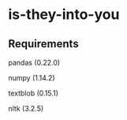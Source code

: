 # is-they-into-you

## Requirements
pandas (0.22.0) 

numpy (1.14.2)

textblob (0.15.1) 

nltk (3.2.5) 

